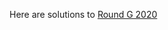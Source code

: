Here are solutions to [Round G 2020](https://codingcompetitions.withgoogle.com/kickstart/round/00000000001a0069)
